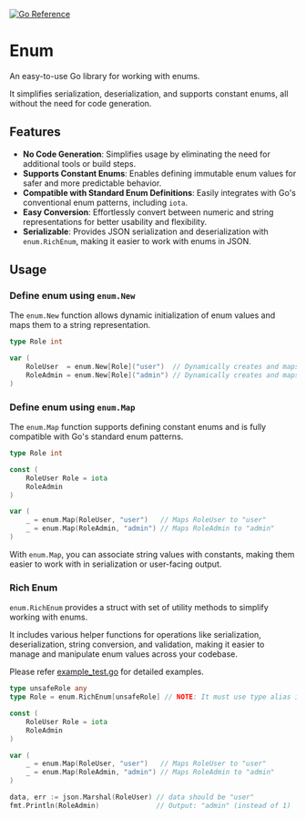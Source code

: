 [![Go Reference](https://pkg.go.dev/badge/github.com/xybor-x/enum.svg)](https://pkg.go.dev/github.com/xybor-x/enum)

# Enum

An easy-to-use Go library for working with enums.

It simplifies serialization, deserialization, and supports constant enums, all without the need for code generation.

## Features

- **No Code Generation**: Simplifies usage by eliminating the need for additional tools or build steps.
- **Supports Constant Enums**: Enables defining immutable enum values for safer and more predictable behavior.
- **Compatible with Standard Enum Definitions**: Easily integrates with Go's conventional enum patterns, including `iota`.
- **Easy Conversion**: Effortlessly convert between numeric and string representations for better usability and flexibility.
- **Serializable**: Provides JSON serialization and deserialization with `enum.RichEnum`, making it easier to work with enums in JSON.

## Usage

### Define enum using `enum.New`

The `enum.New` function allows dynamic initialization of enum values and maps them to a string representation.

```go
type Role int

var (
    RoleUser  = enum.New[Role]("user")  // Dynamically creates and maps "user"
    RoleAdmin = enum.New[Role]("admin") // Dynamically creates and maps "admin"
)
```

### Define enum using `enum.Map`

The `enum.Map` function supports defining constant enums and is fully compatible with Go's standard enum patterns.

``` go
type Role int

const (
    RoleUser Role = iota
    RoleAdmin
)

var (
    _ = enum.Map(RoleUser, "user")   // Maps RoleUser to "user"
    _ = enum.Map(RoleAdmin, "admin") // Maps RoleAdmin to "admin"
)
```

With `enum.Map`, you can associate string values with constants, making them easier to work with in serialization or user-facing output.

### Rich Enum

`enum.RichEnum` provides a struct with set of utility methods to simplify working with enums.

It includes various helper functions for operations like serialization, deserialization, string conversion, and validation, making it easier to manage and manipulate enum values across your codebase.

Please refer [example_test.go](./example_test.go) for detailed examples.

```go
type unsafeRole any
type Role = enum.RichEnum[unsafeRole] // NOTE: It must use type alias instead of type definition.

const (
    RoleUser Role = iota
    RoleAdmin
)

var (
    _ = enum.Map(RoleUser, "user")   // Maps RoleUser to "user"
    _ = enum.Map(RoleAdmin, "admin") // Maps RoleAdmin to "admin"
)

data, err := json.Marshal(RoleUser) // data should be "user"
fmt.Println(RoleAdmin)              // Output: "admin" (instead of 1)
```
